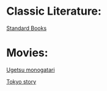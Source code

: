 # Classic Literature:
[Standard Books](https://standardebooks.org/)

# Movies:
[Ugetsu monogatari](https://www.dailymotion.com/video/x6uaqdr)

[Tokyo story](https://www.youtube.com/watch?v=9FmwyXp8I0Q)
